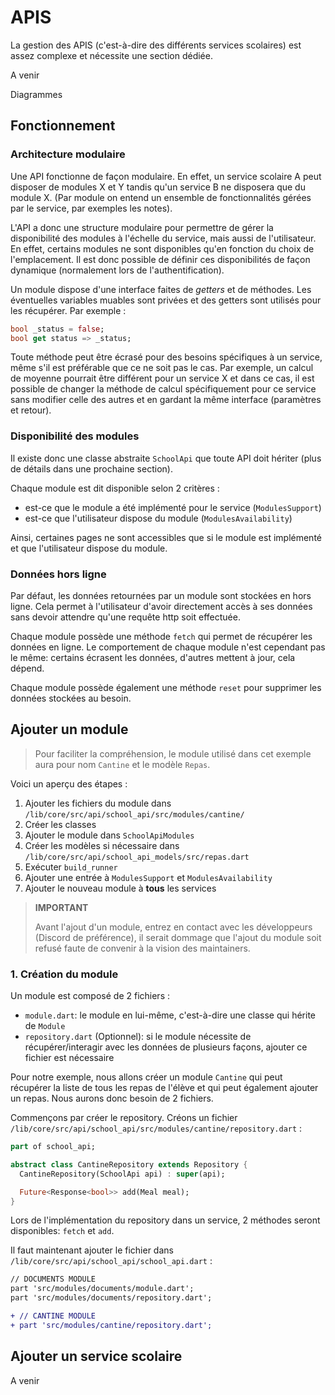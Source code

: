 # APIS

La gestion des APIS (c'est-à-dire des différents services scolaires) est assez complexe et nécessite une section dédiée.

A venir

Diagrammes

## Fonctionnement

### Architecture modulaire

Une API fonctionne de façon modulaire. En effet, un service scolaire A peut disposer de modules X et Y tandis qu'un service B ne disposera que du module X. (Par module on entend un ensemble de fonctionnalités gérées par le service, par exemples les notes).

L'API a donc une structure modulaire pour permettre de gérer la disponibilité des modules à l'échelle du service, mais aussi de l'utilisateur. En effet, certains modules ne sont disponibles qu'en fonction du choix de l'emplacement. Il est donc possible de définir ces disponibilités de façon dynamique (normalement lors de l'authentification).

Un module dispose d'une interface faites de _getters_ et de méthodes. Les éventuelles variables muables sont privées et des getters sont utilisés pour les récupérer. Par exemple :

```dart
bool _status = false;
bool get status => _status;
```

Toute méthode peut être écrasé pour des besoins spécifiques à un service, même s'il est préférable que ce ne soit pas le cas. Par exemple, un calcul de moyenne pourrait être différent pour un service X et dans ce cas, il est possible de changer la méthode de calcul spécifiquement pour ce service sans modifier celle des autres et en gardant la même interface (paramètres et retour).

### Disponibilité des modules

Il existe donc une classe abstraite `SchoolApi` que toute API doit hériter (plus de détails dans une prochaine section).

Chaque module est dit disponible selon 2 critères :

- est-ce que le module a été implémenté pour le service (`ModulesSupport`)
- est-ce que l'utilisateur dispose du module (`ModulesAvailability`)

Ainsi, certaines pages ne sont accessibles que si le module est implémenté et que l'utilisateur dispose du module.

### Données hors ligne

Par défaut, les données retournées par un module sont stockées en hors ligne. Cela permet à l'utilisateur d'avoir directement accès à ses données sans devoir attendre qu'une requête http soit effectuée.

Chaque module possède une méthode `fetch` qui permet de récupérer les données en ligne. Le comportement de chaque module n'est cependant pas le même: certains écrasent les données, d'autres mettent à jour, cela dépend.

Chaque module possède également une méthode `reset` pour supprimer les données stockées au besoin.

## Ajouter un module

> Pour faciliter la compréhension, le module utilisé dans cet exemple aura pour nom `Cantine` et le modèle `Repas`.

Voici un aperçu des étapes :

1. Ajouter les fichiers du module dans `/lib/core/src/api/school_api/src/modules/cantine/`
2. Créer les classes
3. Ajouter le module dans `SchoolApiModules`
4. Créer les modèles si nécessaire dans `/lib/core/src/api/school_api_models/src/repas.dart`
5. Exécuter `build_runner`
6. Ajouter une entrée à `ModulesSupport` et `ModulesAvailability`
7. Ajouter le nouveau module à **tous** les services

> **IMPORTANT**
>
> Avant l'ajout d'un module, entrez en contact avec les développeurs (Discord de préférence), il serait dommage que l'ajout du module soit refusé faute de convenir à la vision des maintainers.

### 1. Création du module

Un module est composé de 2 fichiers :

- `module.dart`: le module en lui-même, c'est-à-dire une classe qui hérite de `Module`
- `repository.dart` (Optionnel): si le module nécessite de récupérer/interagir avec les données de plusieurs façons, ajouter ce fichier est nécessaire

Pour notre exemple, nous allons créer un module `Cantine` qui peut récupérer la liste de tous les repas de l'élève et qui peut également ajouter un repas. Nous aurons donc besoin de 2 fichiers.

Commençons par créer le repository. Créons un fichier `/lib/core/src/api/school_api/src/modules/cantine/repository.dart` :

```dart
part of school_api;

abstract class CantineRepository extends Repository {
  CantineRepository(SchoolApi api) : super(api);

  Future<Response<bool>> add(Meal meal);
}
```

Lors de l'implémentation du repository dans un service, 2 méthodes seront disponibles: `fetch` et `add`.

Il faut maintenant ajouter le fichier dans `/lib/core/src/api/school_api/school_api.dart` :

```diff
// DOCUMENTS MODULE
part 'src/modules/documents/module.dart';
part 'src/modules/documents/repository.dart';

+ // CANTINE MODULE
+ part 'src/modules/cantine/repository.dart';

```

## Ajouter un service scolaire

A venir
